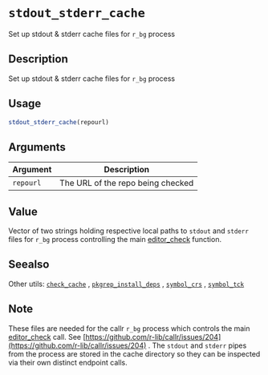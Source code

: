 # `stdout_stderr_cache`

Set up stdout & stderr cache files for `r_bg` process


## Description

Set up stdout & stderr cache files for `r_bg` process


## Usage

```r
stdout_stderr_cache(repourl)
```


## Arguments

Argument      |Description
------------- |----------------
`repourl`     |     The URL of the repo being checked


## Value

Vector of two strings holding respective local paths to `stdout` and
 `stderr` files for `r_bg` process controlling the main [editor_check](#editorcheck) 
 function.


## Seealso

Other utils:
 [`check_cache`](#checkcache) ,
 [`pkgrep_install_deps`](#pkgrepinstalldeps) ,
 [`symbol_crs`](#symbolcrs) ,
 [`symbol_tck`](#symboltck)


## Note

These files are needed for the callr  `r_bg` process which
 controls the main [editor_check](#editorcheck) call. See
 [https://github.com/r-lib/callr/issues/204](https://github.com/r-lib/callr/issues/204) . The `stdout` and `stderr` 
 pipes from the process are stored in the cache directory so they can be
 inspected via their own distinct endpoint calls.


